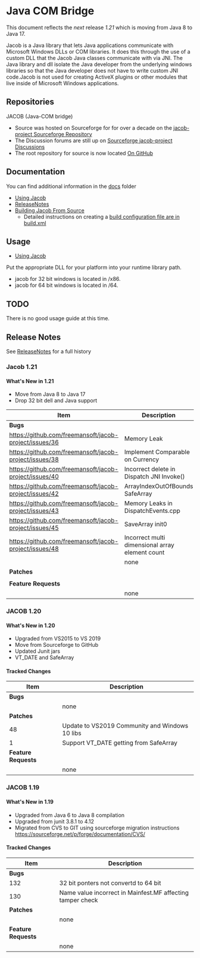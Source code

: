 # Java COM Bridge

This document reflects the _next_ release _1.21_ which is moving from Java 8 to Java 17.

Jacob is a Java library that lets Java applications communicate with Microsoft Windows DLLs or COM libraries. It does this through the use of a custom DLL that the Jacob Java classes communicate with via JNI. The Java library and dll isolate the Java developer from the underlying windows libraries so that the Java developer does not have to write custom JNI code.Jacob is not used for creating ActiveX plugins or other modules that live inside of Microsoft Windows applications.

## Repositories

JACOB (Java-COM bridge)

* Source was hosted on Sourceforge for for over a decade on the [jacob-project Sourceforge Repository](http://sourceforge.net/project/jacob-project)
* The Discussion forums are still up on [Sourceforge jacob-project Discussions](https://sourceforge.net/p/jacob-project/discussion)
* The root repository for source is now located [On GitHub](https://github.com/freemansoft/jacob-project)

## Documentation

You can find additional information in the [docs](docs) folder

* [Using Jacob](docs/UsingJacob.md)
* [ReleaseNotes](docs/ReleaseNotes.md)
* [Building Jacob From Source](docs/BuildingJacobFromSource.md)
  * Detailed instructions on creating a [build configuration file are in build.xml](build.xml)

## Usage

* [Using Jacob](docs/UsingJacob.md)

Put the appropriate DLL for your platform into your runtime library path.

* jacob for 32 bit windows is located in /x86.
* jacob for 64 bit windows is located in /64.

## TODO

There is no good usage guide at this time.

## Release Notes

See [ReleaseNotes](docs/ReleaseNotes.md) for a full history

### Jacob 1.21

#### What's New in 1.21

* Move from Java 8 to Java 17
* Drop 32 bit dell and Java support


| Item                                                   | Description                                     |
| ------------------------------------------------------ | ----------------------------------------------- |
| **Bugs**                                               |                                                 |
| https://github.com/freemansoft/jacob-project/issues/36 | Memory Leak                                     |
| https://github.com/freemansoft/jacob-project/issues/38 | Implement Comparable on Currency                |
| https://github.com/freemansoft/jacob-project/issues/40 | Incorrect delete in Dispatch JNI Invoke()       |
| https://github.com/freemansoft/jacob-project/issues/42 | ArrayIndexOutOfBounds SafeArray                 |
| https://github.com/freemansoft/jacob-project/issues/43 | Memory Leaks in DispatchEvents.cpp              |
| https://github.com/freemansoft/jacob-project/issues/45 | SaveArray init0                                 |
| https://github.com/freemansoft/jacob-project/issues/48 | Incorrect multi dimensional array element count |
|                                                        | none                                            |
| **Patches**                                            |                                                 |
|                                                        |                                                 |
| **Feature Requests**                                   |                                                 |
|                                                        | none                                            |

### JACOB 1.20

#### What's New in 1.20

* Upgraded from VS2015 to VS 2019
* Move from Sourceforge to GitHub
* Updated Junit jars
* VT_DATE and SafeArray

#### Tracked Changes

| Item                 | Description                                    |
| -------------------- | ---------------------------------------------- |
| **Bugs**             |                                                |
|                      | none                                           |
| **Patches**          |                                                |
| 48                   | Update to VS2019 Community and Windows 10 libs |
| 1                    | Support VT_DATE getting from SafeArray         |
| **Feature Requests** |                                                |
|                      | none                                           |

### JACOB 1.19

#### What's New in 1.19

* Upgraded from Java 6 to Java 8 compilation
* Upgraded from junit 3.8.1 to 4.12
* Migrated from CVS to GIT using sourceforge migration instructions https://sourceforge.net/p/forge/documentation/CVS/

#### Tracked Changes

| Item                 | Description                                                |
| -------------------- | ---------------------------------------------------------- |
| **Bugs**             |                                                            |
| 132                  | 32 bit ponters not convertd to 64 bit                      |
| 130                  | Name value incorrect in Mainfest.MF affecting tamper check |
| **Patches**          |                                                            |
|                      | none                                                       |
| **Feature Requests** |                                                            |
|                      | none                                                       |
